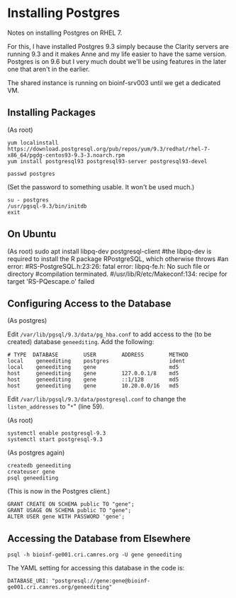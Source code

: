 # Installing Postgres

Notes on installing Postgres on RHEL 7.

For this, I have installed Postgres 9.3 simply because the Clarity servers are running 9.3 and it makes Anne and my life easier to have the same version. Postgres is on 9.6 but I very much doubt we'll be using features in the later one that aren't in the earlier.

The shared instance is running on bioinf-srv003 until we get a dedicated VM.


## Installing Packages

(As root)

    yum localinstall https://download.postgresql.org/pub/repos/yum/9.3/redhat/rhel-7-x86_64/pgdg-centos93-9.3-3.noarch.rpm
    yum install postgresql93 postgresql93-server postgresql93-devel

    passwd postgres

(Set the password to something usable. It won't be used much.)

    su - postgres
    /usr/pgsql-9.3/bin/initdb
    exit

## On Ubuntu
(As root)
sudo apt install libpq-dev postgresql-client #the libpq-dev is required to install the R package RPostgreSQL, which otherwise throws
                                             #an error:
                                               #RS-PostgreSQL.h:23:26: fatal error: libpq-fe.h: No such file or directory
                                               #compilation terminated.
                                               #/usr/lib/R/etc/Makeconf:134: recipe for target 'RS-PQescape.o' failed


## Configuring Access to the Database

(As postgres)

Edit `/var/lib/pgsql/9.3/data/pg_hba.conf` to add access to the (to be created) database `geneediting`. Add the following:

    # TYPE  DATABASE        USER        ADDRESS        METHOD
    local    geneediting    postgres                   ident
    local    geneediting    gene                       md5
    host     geneediting    gene        127.0.0.1/8    md5
    host     geneediting    gene        ::1/128        md5
    host     geneediting    gene        10.20.0.0/16   md5

Edit `/var/lib/pgsql/9.3/data/postgresql.conf` to change the `listen_addresses` to "`*`" (line 59).

(As root)

    systemctl enable postgresql-9.3
    systemctl start postgresql-9.3

(As postgres again)

    createdb geneediting
    createuser gene
    psql geneediting

(This is now in the Postgres client.)

    GRANT CREATE ON SCHEMA public TO "gene";
    GRANT USAGE ON SCHEMA public TO "gene";
    ALTER USER gene WITH PASSWORD 'gene';


## Accessing the Database from Elsewhere

    psql -h bioinf-ge001.cri.camres.org -U gene geneediting

The YAML setting for accessing this database in the code is:

    DATABASE_URI: "postgresql://gene:gene@bioinf-ge001.cri.camres.org/geneediting"
